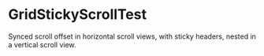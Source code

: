 # GridStickyScrollTest

Synced scroll offset in horizontal scroll views, with sticky headers, nested in a vertical scroll view.